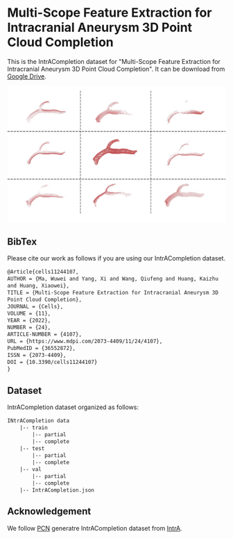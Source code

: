 # Multi-Scope Feature Extraction for Intracranial Aneurysm 3D Point Cloud Completion
This is the IntrACompletion dataset for "Multi-Scope Feature Extraction for Intracranial Aneurysm 3D Point Cloud Completion". It can be download from [Google Drive](https://drive.google.com/file/d/17vk5jrtvBw8xaEKag5-CJo5D4w6Kmun-/view?usp=share_link).  

![examlple](https://github.com/Margaretya/IntrACompletion/blob/main/Dataset/angles.png)
## BibTex
Please cite our work as follows if you are using our IntrACompletion dataset.
```
@Article{cells11244107,
AUTHOR = {Ma, Wuwei and Yang, Xi and Wang, Qiufeng and Huang, Kaizhu and Huang, Xiaowei},
TITLE = {Multi-Scope Feature Extraction for Intracranial Aneurysm 3D Point Cloud Completion},
JOURNAL = {Cells},
VOLUME = {11},
YEAR = {2022},
NUMBER = {24},
ARTICLE-NUMBER = {4107},
URL = {https://www.mdpi.com/2073-4409/11/24/4107},
PubMedID = {36552872},
ISSN = {2073-4409},
DOI = {10.3390/cells11244107}
}
```
## Dataset
IntrACompletion dataset organized as follows:
```
INtrACompletion data
    |-- train
        |-- partial
        |-- complete
    |-- test
        |-- partial
        |-- complete
    |-- val
        |-- partial
        |-- complete
    |-- IntrACompletion.json
```
## Acknowledgement
We follow [PCN](https://github.com/wentaoyuan/pcn) generatre IntrACompletion dataset from [IntrA](https://github.com/intra3d2019/IntrA).  
